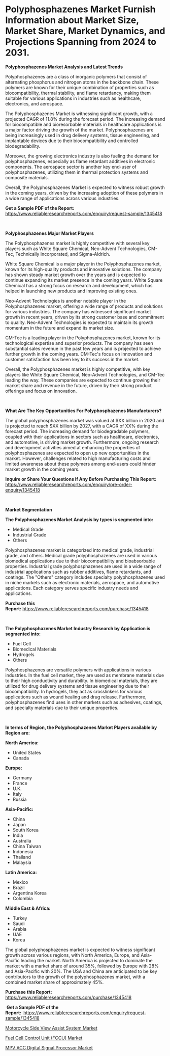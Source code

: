 <p><h1>Polyphosphazenes Market Furnish Information about Market Size, Market Share, Market Dynamics, and Projections Spanning from 2024 to 2031.</h1></p><p><strong>Polyphosphazenes Market Analysis and Latest Trends</strong></p>
<p><p>Polyphosphazenes are a class of inorganic polymers that consist of alternating phosphorus and nitrogen atoms in the backbone chain. These polymers are known for their unique combination of properties such as biocompatibility, thermal stability, and flame retardancy, making them suitable for various applications in industries such as healthcare, electronics, and aerospace.</p><p>The Polyphosphazenes Market is witnessing significant growth, with a projected CAGR of 11.8% during the forecast period. The increasing demand for biocompatible and bioresorbable materials in healthcare applications is a major factor driving the growth of the market. Polyphosphazenes are being increasingly used in drug delivery systems, tissue engineering, and implantable devices due to their biocompatibility and controlled biodegradability.</p><p>Moreover, the growing electronics industry is also fueling the demand for polyphosphazenes, especially as flame retardant additives in electronic components. The aerospace sector is another key end-user of polyphosphazenes, utilizing them in thermal protection systems and composite materials.</p><p>Overall, the Polyphosphazenes Market is expected to witness robust growth in the coming years, driven by the increasing adoption of these polymers in a wide range of applications across various industries.</p></p>
<p><strong>Get a Sample PDF of the Report:&nbsp;</strong> <a href="https://www.reliableresearchreports.com/enquiry/request-sample/1345418">https://www.reliableresearchreports.com/enquiry/request-sample/1345418</a></p>
<p>&nbsp;</p>
<p><strong>Polyphosphazenes Major Market Players</strong></p>
<p><p>The Polyphosphazenes market is highly competitive with several key players such as White Square Chemical, Neo-Advent Technologies, CM-Tec, Technically Incorporated, and Sigma-Aldrich. </p><p>White Square Chemical is a major player in the Polyphosphazenes market, known for its high-quality products and innovative solutions. The company has shown steady market growth over the years and is expected to continue expanding its market presence in the coming years. White Square Chemical has a strong focus on research and development, which has helped in launching new products and improving existing ones.</p><p>Neo-Advent Technologies is another notable player in the Polyphosphazenes market, offering a wide range of products and solutions for various industries. The company has witnessed significant market growth in recent years, driven by its strong customer base and commitment to quality. Neo-Advent Technologies is expected to maintain its growth momentum in the future and expand its market size.</p><p>CM-Tec is a leading player in the Polyphosphazenes market, known for its technological expertise and superior products. The company has seen substantial sales revenue in the past few years and is projected to achieve further growth in the coming years. CM-Tec's focus on innovation and customer satisfaction has been key to its success in the market.</p><p>Overall, the Polyphosphazenes market is highly competitive, with key players like White Square Chemical, Neo-Advent Technologies, and CM-Tec leading the way. These companies are expected to continue growing their market share and revenue in the future, driven by their strong product offerings and focus on innovation.</p></p>
<p>&nbsp;</p>
<p><strong>What Are The Key Opportunities For Polyphosphazenes Manufacturers?</strong></p>
<p><p>The global polyphosphazenes market was valued at $XX billion in 2020 and is projected to reach $XX billion by 2027, with a CAGR of XX% during the forecast period. The increasing demand for biodegradable polymers, coupled with their applications in sectors such as healthcare, electronics, and automotive, is driving market growth. Furthermore, ongoing research and development activities aimed at enhancing the properties of polyphosphazenes are expected to open up new opportunities in the market. However, challenges related to high manufacturing costs and limited awareness about these polymers among end-users could hinder market growth in the coming years.</p></p>
<p><strong>Inquire or Share Your Questions If Any Before Purchasing This Report:</strong> <a href="https://www.reliableresearchreports.com/enquiry/pre-order-enquiry/1345418">https://www.reliableresearchreports.com/enquiry/pre-order-enquiry/1345418</a></p>
<p>&nbsp;</p>
<p><strong>Market Segmentation</strong></p>
<p><strong>The Polyphosphazenes Market Analysis by types is segmented into:</strong></p>
<p><ul><li>Medical Grade</li><li>Industrial Grade</li><li>Others</li></ul></p>
<p><p>Polyphosphazenes market is categorized into medical grade, industrial grade, and others. Medical grade polyphosphazenes are used in various biomedical applications due to their biocompatibility and bioabsorbable properties. Industrial grade polyphosphazenes are used in a wide range of industrial applications such as rubber additives, flame retardants, and coatings. The "Others" category includes specialty polyphosphazenes used in niche markets such as electronic materials, aerospace, and automotive applications. Each category serves specific industry needs and applications.</p></p>
<p><strong>Purchase this Report:&nbsp;</strong><a href="https://www.reliableresearchreports.com/purchase/1345418">https://www.reliableresearchreports.com/purchase/1345418</a></p>
<p>&nbsp;</p>
<p><strong>The Polyphosphazenes Market Industry Research by Application is segmented into:</strong></p>
<p><ul><li>Fuel Cell</li><li>Biomedical Materials</li><li>Hydrogels</li><li>Others</li></ul></p>
<p><p>Polyphosphazenes are versatile polymers with applications in various industries. In the fuel cell market, they are used as membrane materials due to their high conductivity and durability. In biomedical materials, they are utilized for drug delivery systems and tissue engineering due to their biocompatibility. In hydrogels, they act as crosslinkers for various applications such as wound healing and drug release. Furthermore, polyphosphazenes find uses in other markets such as adhesives, coatings, and specialty materials due to their unique properties.</p></p>
<p>&nbsp;</p>
<p><strong>In terms of Region, the Polyphosphazenes Market Players available by Region are:</strong></p>
<p>
    <p> <strong> North America: </strong>
        <ul>
            <li>United States</li>
            <li>Canada</li>
        </ul>
        </p> 
    <p> <strong> Europe: </strong>
        <ul>
            <li>Germany</li>
            <li>France</li>
            <li>U.K.</li>
            <li>Italy</li>
            <li>Russia</li>
        </ul>
        </p> 
    <p> <strong> Asia-Pacific: </strong>
        <ul>
            <li>China</li>
            <li>Japan</li>
            <li>South Korea</li>
            <li>India</li>
            <li>Australia</li>
            <li>China Taiwan</li>
            <li>Indonesia</li>
            <li>Thailand</li>
            <li>Malaysia</li>
        </ul>
        </p> 
    <p> <strong> Latin America: </strong>
        <ul>
            <li>Mexico</li>
            <li>Brazil</li>
            <li>Argentina Korea</li>
            <li>Colombia</li>
        </ul>
        </p> 
    <p> <strong> Middle East & Africa: </strong>
        <ul>
            <li>Turkey</li>
            <li>Saudi</li>
            <li>Arabia</li>
            <li>UAE</li>
            <li>Korea</li>
        </ul>
    </p>
    </p>
<p><p>The global polyphosphazenes market is expected to witness significant growth across various regions, with North America, Europe, and Asia-Pacific leading the market. North America is projected to dominate the market with a market share of around 35%, followed by Europe with 28% and Asia-Pacific with 20%. The USA and China are anticipated to be key contributors to the growth of the polyphosphazenes market, with a combined market share of approximately 45%.</p></p>
<p><strong>Purchase this Report: </strong><a href="https://www.reliableresearchreports.com/purchase/1345418">https://www.reliableresearchreports.com/purchase/1345418</a></p>
<p>&nbsp;<strong>Get a Sample PDF of the Report:&nbsp;&nbsp;</strong><a href="https://www.reliableresearchreports.com/enquiry/request-sample/1345418">https://www.reliableresearchreports.com/enquiry/request-sample/1345418</a></p>
<p><strong></strong></p>
<p><p><a href="https://view.publitas.com/reportprime-1/motorcycle-side-view-assist-system-market-research-report-provides-thorough-industry-overview-which-offers-an-in-depth-analysis-of-product-trends-and-new-market-divisions/">Motorcycle Side View Assist System Market</a></p><p><a href="https://view.publitas.com/reportprime-1/global-fuel-cell-control-unit-fccu-market-size-and-market-trends-insights-and-projections-from-2023-to-2030/">Fuel Cell Control Unit (FCCU) Market</a></p><p><a href="https://view.publitas.com/reportprime-1/mpv-acc-digital-signal-processor-market-size-furnishes-valuable-information-encompassing-market-share-market-trends-and-projections-spanning-from-2023-to-2030/">MPV ACC Digital Signal Processor Market</a></p></p>